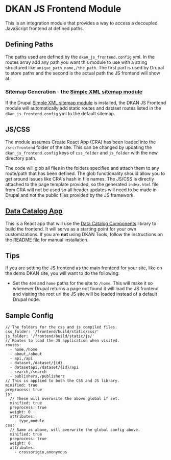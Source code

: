 # DKAN JS Frontend Module

This is an integration module that provides a way to access a decoupled JavaScript frontend at defined paths.

## Defining Paths
The paths used are defined by the `dkan_js_frontend.config` yml. In the routes array add any path you want this module to use with a string structured like `unique_path_name,/the_path`. The first part is used by Drupal to store paths and the second is the actual path the JS frontend will show at.

### Sitemap Generation - the [Simple XML sitemap module](https://www.drupal.org/project/simple_sitemap)
If the Drupal [Simple XML sitemap module](https://www.drupal.org/project/simple_sitemap) is installed, the DKAN JS Frontend module will automatically add static routes and dataset routes listed in the `dkan_js_frontend.config` yml to the default sitemap.

## JS/CSS
The module assumes Create React App (CRA) has been loaded into the `/src/frontend` folder of the site. This can be changed by updating the `dkan_js_frontend.config` keys of `css_folder` and `js_folder` with the new directory path.

The code will glob all files in the folders specified and attach them to any route/path that has been defined. The glob functionality should allow you to get around issues like CRA's hash in file names. The JS/CSS is directly attached to the page template provided, so the generated `index.html` file from CRA will not be used so all header updates will need to be made in Drupal and not the public files provided by the JS framework.

## [Data Catalog App](https://github.com/GetDKAN/data-catalog-app#readme)

This is a React app that will use the [Data Catalog Components](https://github.com/GetDKAN/data-catalog-components) library to build the frontend. It will serve as a starting point for your own customizations. If you are **not** using DKAN Tools, follow the instructions on the [README file](https://github.com/GetDKAN/data-catalog-app/blob/master/README.md) for manual installation.

## Tips
If you are setting the JS frontend as the main frontend for your site, like on the demo DKAN site, you will want to do the following:

* Set the `404` and `home` paths for the site to `/home`. This will make it so whenever Drupal returns a page not found it will load the JS frontend and visiting the root url the JS site will be loaded instead of a default Drupal node.

## Sample Config
```
// The folders for the css and js compiled files.
css_folder: '/frontend/build/static/css/'
js_folder: '/frontend/build/static/js/'
// Routes to load the JS application when visited.
routes:
  - home,/home
  - about,/about
  - api,/api
  - dataset,/dataset/{id}
  - datasetapi,/dataset/{id}/api
  - search,/search
  - publishers,/publishers
// This is applied to both the CSS and JS library.
minified: true
preprocess: true
js:
  // These will overwrite the above global if set.
  minified: true
  preprocess: true
  weight: 0
  attributes:
    - type,module
css:
  // Same as above, will overwrite the global config above.
  minified: true
  preprocess: true
  weight: 0
  attributes:
    - crossorigin,anonymous
```
